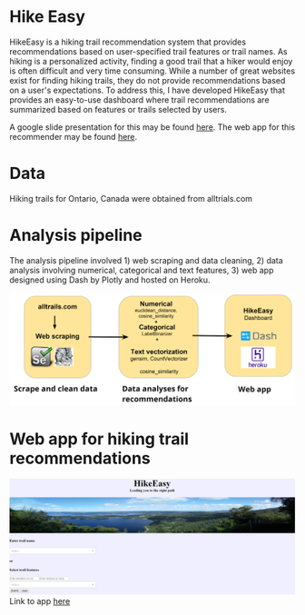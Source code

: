 # Hike Easy

HikeEasy is a hiking trail recommendation system that provides recommendations based on user-specified trail features or trail names. As hiking is a personalized activity, finding a good trail that a hiker would enjoy is often difficult and very time consuming. While a number of great websites exist for finding hiking trails, they do not provide recommendations based on a user's expectations. To address this, I have developed HikeEasy that provides an easy-to-use dashboard where trail recommendations are summarized based on features or trails selected by users.

A google slide presentation for this may be found [here](https://bit.ly/2RSYrmv).
The web app for this recommender may be found [here](https://hike-easy.herokuapp.com/).

# Data

Hiking trails for Ontario, Canada were obtained from alltrials.com

# Analysis pipeline

The analysis pipeline involved 1) web scraping and data cleaning, 2) data analysis involving numerical, categorical and text features, 3) web app designed using Dash by Plotly and hosted on Heroku.

![analysis_pipeline](./img/analysis_pipeline.PNG)

# Web app for hiking trail recommendations

![HikeEasy](./img/webapp.PNG)
Link to app [here](https://hike-easy.herokuapp.com/)
